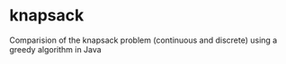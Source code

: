# knapsack
Comparision of the knapsack problem (continuous and discrete) using a greedy algorithm in Java
